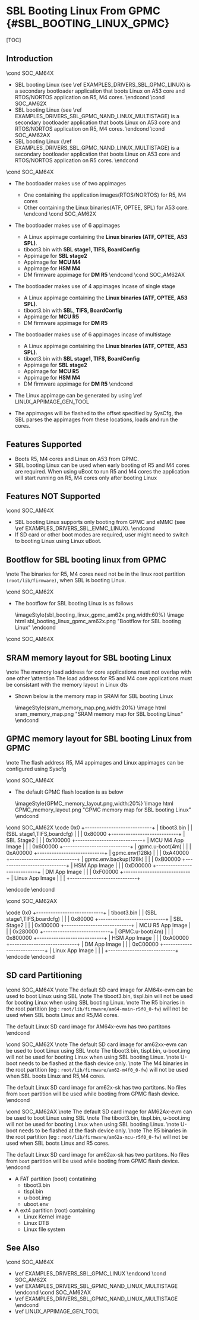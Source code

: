 # SBL Booting Linux From GPMC {#SBL_BOOTING_LINUX_GPMC}

[TOC]

## Introduction
\cond SOC_AM64X
- SBL booting Linux (see \ref EXAMPLES_DRIVERS_SBL_GPMC_LINUX) is a secondary bootloader application that boots Linux on A53 core and RTOS/NORTOS application on R5, M4 cores.
\endcond
\cond SOC_AM62X
- SBL booting Linux (see \ref EXAMPLES_DRIVERS_SBL_GPMC_NAND_LINUX_MULTISTAGE) is a secondary bootloader application that boots Linux on A53 core and RTOS/NORTOS application on R5, M4 cores.
\endcond
\cond SOC_AM62AX
- SBL booting Linux (\ref EXAMPLES_DRIVERS_SBL_GPMC_NAND_LINUX_MULTISTAGE) is a secondary bootloader application that boots Linux on A53 core and RTOS/NORTOS application on R5 cores.
\endcond

\cond SOC_AM64X
- The bootloader makes use of two appimages
    - One containing the application images(RTOS/NORTOS) for R5, M4 cores
    - Other containing the Linux binaries(ATF, OPTEE, SPL) for A53 core.
\endcond
\cond SOC_AM62X
- The bootloader makes use of 6 appimages
    - A Linux appimage containing the **Linux binaries (ATF, OPTEE, A53 SPL)**.
    - tiboot3.bin with **SBL stage1, TIFS, BoardConfig**
    - Appimage for **SBL stage2**
    - Appimage for **MCU M4**
    - Appimage for **HSM M4**
    - DM firmware appimage for **DM R5**
\endcond
\cond SOC_AM62AX
- The bootloader makes use of 4 appimages incase of single stage
    - A Linux appimage containing the **Linux binaries (ATF, OPTEE, A53 SPL)**.
    - tiboot3.bin with **SBL, TIFS, BoardConfig**
    - Appimage for **MCU R5**
    - DM firmware appimage for **DM R5**

- The bootloader makes use of 6 appimages incase of multistage
    - A Linux appimage containing the **Linux binaries (ATF, OPTEE, A53 SPL)**.
    - tiboot3.bin with **SBL stage1, TIFS, BoardConfig**
    - Appimage for **SBL stage2**
    - Appimage for **MCU R5**
    - Appimage for **HSM M4**
    - DM firmware appimage for **DM R5**
\endcond
- The Linux appimage can be generated by using \ref LINUX_APPIMAGE_GEN_TOOL
- The appimages will be flashed to the offset specified by SysCfg, the SBL parses the appimages from these locations, loads and run the cores.

## Features Supported

- Boots R5, M4 cores and Linux on A53 from GPMC.
- SBL booting Linux can be used when early booting of R5 and M4 cores are required. When using uBoot to run R5 and M4 cores the application will start running on R5, M4 cores only after booting Linux

## Features NOT Supported
\cond SOC_AM64X
- SBL booting Linux supports only booting from GPMC and eMMC (see \ref EXAMPLES_DRIVERS_SBL_EMMC_LINUX).
\endcond
- If SD card or other boot modes are required, user might need to switch to booting Linux using Linux uBoot.

## Bootflow for SBL booting linux from GPMC

\note The binaries for R5, M4 cores need not be in the linux root partition `(root/lib/firmware)`, when SBL is booting Linux.


\cond SOC_AM62X
- The bootflow for SBL booting Linux is as follows

    \imageStyle{sbl_booting_linux_gpmc_am62x.png,width:60%}
    \image html sbl_booting_linux_gpmc_am62x.png "Bootflow for SBL booting Linux"
\endcond



\cond SOC_AM64X
## SRAM memory layout for SBL booting Linux

\note The memory load address for core applications must not overlap with one other
\attention The load address for R5 and M4 core applications must be consistant with the memory layout in Linux dts

- Shown below is the memory map in SRAM for SBL booting Linux

    \imageStyle{sram_memory_map.png,width:20%}
    \image html sram_memory_map.png "SRAM memory map for SBL booting Linux"
\endcond

## GPMC memory layout for SBL booting Linux from GPMC

\note The flash address R5, M4 appimages and Linux appimages can be configured using Syscfg

\cond SOC_AM64X
- The default GPMC flash location is as below

    \imageStyle{GPMC_memory_layout.png,width:20%}
    \image html GPMC_memory_layout.png "GPMC memory map for SBL booting Linux"
\endcond

\cond SOC_AM62X
\code
      0x0 +----------------------------+
          |      tiboot3.bin           |
          | (SBL stage1,TIFS,boardcfg) |
          |                            |
  0x80000 +----------------------------+
          |      SBL Stage2            |
          |                            |
 0x100000 +----------------------------+
          |     MCU M4 App Image       |
          |                            |
 0x600000 +----------------------------+
          |     gpmc.u-boot(4m)        |
          |                            |
 0xA00000 +----------------------------+
          |     gpmc.env(128k)         |
          |                            |
 0xA40000 +----------------------------+
          |   gpmc.env.backup(128k)    |
          |                            |
 0xB00000 +----------------------------+
          |      HSM App Image         |
          |                            |
 0xD00000 +----------------------------+
          |      DM App Image          |
          |                            |
 0xF00000 +----------------------------+
          |      Linux App Image       |
          |                            |
          +----------------------------+

\endcode
\endcond


\cond SOC_AM62AX

\code
      0x0 +----------------------------+
          |      tiboot3.bin           |
          | (SBL stage1,TIFS,boardcfg) |
          |                            |
  0x80000 +----------------------------+
          |      SBL Stage2            |
          |                            |
 0x100000 +----------------------------+
          |     MCU R5 App Image       |
          |                            |
 0x280000 +----------------------------+
          |     GPMC.u-boot(4m)        |
          |                            |
 0x800000 +----------------------------+
          |      HSM App Image         |
          |                            |
 0xA00000 +----------------------------+
          |      DM App Image          |
          |                            |
 0xC00000 +----------------------------+
          |      Linux App Image       |
          |                            |
          +----------------------------+
\endcode
\endcond
## SD card Partitioning
\cond SOC_AM64X
\note The default SD card image for AM64x-evm can be used to boot Linux using SBL
\note The tiboot3.bin, tispl.bin will not be used for booting Linux when using SBL booting Linux.
\note The R5 binaries in the root partition (eg : `root/lib/firmware/am64-main-r5f0_0-fw`) will not be used when SBL boots Linux and R5,M4 cores.

The default Linux SD card image for AM64x-evm has two partitons
\endcond

\cond SOC_AM62X
\note The default SD card image for am62xx-evm can be used to boot Linux using SBL
\note The tiboot3.bin, tispl.bin, u-boot.img will not be used for booting Linux when using SBL booting Linux.
\note U-boot needs to be flashed at the flash device only.
\note The M4 binaries in the root partition (eg : `root/lib/firmware/am62-m4f0_0-fw`) will not be used when SBL boots Linux and R5,M4 cores.

The default Linux SD card image for am62x-sk has two partitons. No files from `boot` partition will be used while booting from GPMC flash device.
\endcond

\cond SOC_AM62AX
\note The default SD card image for AM62Ax-evm can be used to boot Linux using SBL
\note The tiboot3.bin, tispl.bin, u-boot.img will not be used for booting Linux when using SBL booting Linux.
\note U-boot needs to be flashed at the flash device only.
\note The R5 binaries in the root partition (eg : `root/lib/firmware/am62a-mcu-r5f0_0-fw`) will not be used when SBL boots Linux and R5 cores.

The default Linux SD card image for am62ax-sk  has two partitons. No files from `boot` partition will be used while booting from GPMC flash device.
\endcond
- A FAT partition (boot) contatining
    - tiboot3.bin
    - tispl.bin
    - u-boot.img
    - uboot.env
- A ext4 partition (root) containing
    - Linux Kernel image
    - Linux DTB
    - Linux file system

## See Also
\cond SOC_AM64X
- \ref EXAMPLES_DRIVERS_SBL_GPMC_LINUX
\endcond
\cond SOC_AM62X
- \ref EXAMPLES_DRIVERS_SBL_GPMC_NAND_LINUX_MULTISTAGE
\endcond
\cond SOC_AM62AX
- \ref EXAMPLES_DRIVERS_SBL_GPMC_NAND_LINUX_MULTISTAGE
\endcond
- \ref LINUX_APPIMAGE_GEN_TOOL